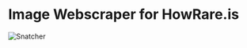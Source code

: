 # Image Webscraper for HowRare.is

![Snatcher](https://github.com/romaklym/howrare.is_image_scraper/master/123_SolSnatcher#2907.png)
